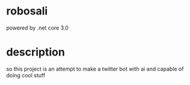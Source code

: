 # robosali
powered by .net core 3.0

# description
so this project is an attempt to make a twitter bot with ai and capable of doing cool stuff

